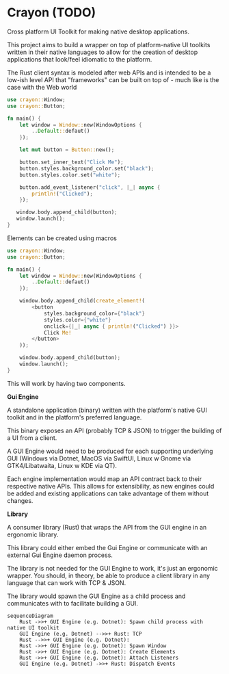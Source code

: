 # Crayon (TODO)

Cross platform UI Toolkit for making native desktop applications.

This project aims to build a wrapper on top of platform-native UI toolkits written in their native languages to allow for the creation of desktop applications that look/feel idiomatic to the platform.

The Rust client syntax is modeled after web APIs and is intended to be a low-ish level API that "frameworks" can be built on top of - much like is the case with the Web world

```rust
use crayon::Window;
use crayon::Button;

fn main() {
    let window = Window::new(WindowOptions {
        ..Default::defaut()
    });

    let mut button = Button::new();

    button.set_inner_text("Click Me");
    button.styles.background_color.set("black");
    button.styles.color.set("white");

    button.add_event_listener("click", |_| async {
        println!("Clicked");
    });

   window.body.append_child(button);
   window.launch();
}
```

Elements can be created using macros

```rust
use crayon::Window;
use crayon::Button;

fn main() {
    let window = Window::new(WindowOptions {
        ..Default::defaut()
    });

    window.body.append_child(create_element!(
        <button
            styles.background_color={"black"}
            styles.color={"white"}
            onclick={|_| async { println!("Clicked") }}>
            Click Me!
        </button>
    ));

    window.body.append_child(button);
    window.launch();
}
```

This will work by having two components.

**Gui Engine**

A standalone application (binary) written with the platform's native GUI toolkit and in the platform's preferred language.

This binary exposes an API (probably TCP & JSON) to trigger the building of a UI from a client.

A GUI Engine would need to be produced for each supporting underlying GUI (Windows via Dotnet, MacOS via SwiftUI, Linux w Gnome via GTK4/Libatwaita, Linux w KDE via QT).

Each engine implementation would map an API contract back to their respective native APIs. This allows for extensibility, as new engines could be added and existing applications can take advantage of them without changes. 

**Library** 

A consumer library (Rust) that wraps the API from the GUI engine in an ergonomic library.

This library could either embed the Gui Engine or communicate with an external Gui Engine daemon process.

The library is not needed for the GUI Engine to work, it's just an ergonomic wrapper. You should, in theory, be able to produce a client library in any language that can work with TCP & JSON.

The library would spawn the GUI Engine as a child process and communicates with to facilitate building a GUI.

```mermaid
sequenceDiagram
    Rust ->>+ GUI Engine (e.g. Dotnet): Spawn child process with native UI toolkit 
    GUI Engine (e.g. Dotnet) -->>+ Rust: TCP
    Rust -->>+ GUI Engine (e.g. Dotnet): 
    Rust ->>+ GUI Engine (e.g. Dotnet): Spawn Window
    Rust ->>+ GUI Engine (e.g. Dotnet): Create Elements
    Rust ->>+ GUI Engine (e.g. Dotnet): Attach Listeners 
    GUI Engine (e.g. Dotnet) ->>+ Rust: Dispatch Events
```
